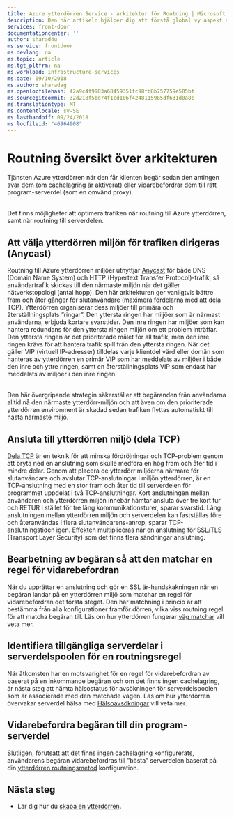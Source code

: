 ```yaml
---
title: Azure ytterdörren Service - arkitektur för Routning | Microsoft Docs
description: Den här artikeln hjälper dig att förstå global vy aspekt av Front dörren arkitektur.
services: front-door
documentationcenter: ''
author: sharad4u
ms.service: frontdoor
ms.devlang: na
ms.topic: article
ms.tgt_pltfrm: na
ms.workload: infrastructure-services
ms.date: 09/10/2018
ms.author: sharadag
ms.openlocfilehash: 42a9c4f9983a68459351fc98fb8b757759e585bf
ms.sourcegitcommit: 32d218f5bd74f1cd106f4248115985df631d0a8c
ms.translationtype: MT
ms.contentlocale: sv-SE
ms.lasthandoff: 09/24/2018
ms.locfileid: "46964908"
---
```

# <a name="routing-architecture-overview"></a>Routning översikt över arkitekturen

Tjänsten Azure ytterdörren när den får klienten begär sedan den antingen svar dem (om cachelagring är aktiverat) eller vidarebefordrar dem till rätt program-serverdel (som en omvänd proxy).

</br>Det finns möjligheter att optimera trafiken när routning till Azure ytterdörren, samt när routning till serverdelen.

## <a name = "anycast"></a>Att välja ytterdörren miljön för trafiken dirigeras (Anycast)

Routning till Azure ytterdörren miljöer utnyttjar [Anycast](https://en.wikipedia.org/wiki/Anycast) för både DNS (Domain Name System) och HTTP (Hypertext Transfer Protocol)-trafik, så användartrafik skickas till den närmaste miljön när det gäller nätverkstopologi (antal hopp). Den här arkitekturen ger vanligtvis bättre fram och åter gånger för slutanvändare (maximera fördelarna med att dela TCP). Ytterdörren organiserar dess miljöer till primära och återställningsplats ”ringar”.  Den yttersta ringen har miljöer som är närmast användarna, erbjuda kortare svarstider.  Den inre ringen har miljöer som kan hantera redundans för den yttersta ringen miljön om ett problem inträffar. Den yttersta ringen är det prioriterade målet för all trafik, men den inre ringen krävs för att hantera trafik spill från den yttersta ringen. När det gäller VIP (virtuell IP-adresser) tilldelas varje klientdel värd eller domän som hanteras av ytterdörren en primär VIP som har meddelats av miljöer i både den inre och yttre ringen, samt en återställningsplats VIP som endast har meddelats av miljöer i den inre ringen. 

</br>Den här övergripande strategin säkerställer att begäranden från användarna alltid nå den närmaste ytterdörr-miljön och att även om den prioriterade ytterdörren environment är skadad sedan trafiken flyttas automatiskt till nästa närmaste miljö.

## <a name = "splittcp"></a>Ansluta till ytterdörren miljö (dela TCP)

[Dela TCP](https://en.wikipedia.org/wiki/Performance-enhancing_proxy) är en teknik för att minska fördröjningar och TCP-problem genom att bryta ned en anslutning som skulle medföra en hög fram och åter tid i mindre delar.  Genom att placera de ytterdörr miljöerna närmare för slutanvändare och avslutar TCP-anslutningar i miljön ytterdörren, är en TCP-anslutning med en stor fram och åter tid till serverdelen för programmet uppdelat i två TCP-anslutningar. Kort anslutningen mellan användaren och ytterdörren miljön innebär hämtar ansluta över tre kort tur och RETUR i stället för tre lång kommunikationsturer, sparar svarstid.  Lång anslutningen mellan ytterdörren miljön och serverdelen kan fastställas före och återanvändas i flera slutanvändarens-anrop, sparar TCP-anslutningstiden igen.  Effekten multipliceras när en anslutning för SSL/TLS (Transport Layer Security) som det finns flera sändningar anslutning.

## <a name="processing-request-to-match-a-routing-rule"></a>Bearbetning av begäran så att den matchar en regel för vidarebefordran
När du upprättar en anslutning och gör en SSL är-handskakningen när en begäran landar på en ytterdörren miljö som matchar en regel för vidarebefordran det första steget. Den här matchning i princip är att bestämma från alla konfigurationer framför dörren, vilka viss routning regel för att matcha begäran till. Läs om hur ytterdörren fungerar [väg matchar](front-door-route-matching.md) vill veta mer.

## <a name="identifying-available-backends-in-the-backend-pool-for-the-routing-rule"></a>Identifiera tillgängliga serverdelar i serverdelspoolen för en routningsregel
När åtkomsten har en motsvarighet för en regel för vidarebefordran av baserat på en inkommande begäran och om det finns ingen cachelagring, är nästa steg att hämta hälsostatus för avsökningen för serverdelspoolen som är associerade med den matchade vägen. Läs om hur ytterdörren övervakar serverdel hälsa med [Hälsoavsökningar](front-door-health-probes.md) vill veta mer.

## <a name="forwarding-the-request-to-your-application-backend"></a>Vidarebefordra begäran till din program-serverdel
Slutligen, förutsatt att det finns ingen cachelagring konfigurerats, användarens begäran vidarebefordras till ”bästa” serverdelen baserat på din [ytterdörren routningsmetod](front-door-routing-methods.md) konfiguration.

## <a name="next-steps"></a>Nästa steg

- Lär dig hur du [skapa en ytterdörren](quickstart-create-front-door.md).
